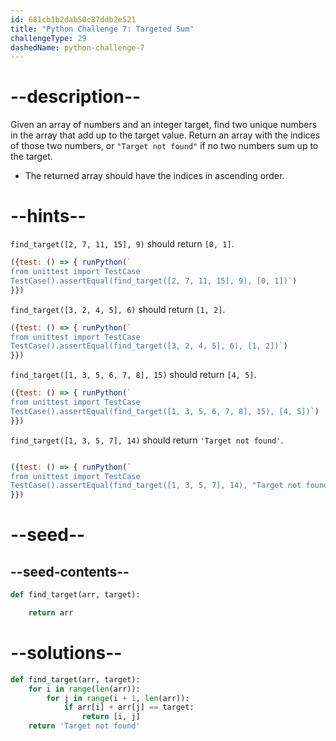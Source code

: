 ```yaml
---
id: 681cb1b2dab50c87ddb2e521
title: "Python Challenge 7: Targeted Sum"
challengeType: 29
dashedName: python-challenge-7
---
```


# --description--

Given an array of numbers and an integer target, find two unique numbers in the array that add up to the target value. Return an array with the indices of those two numbers, or `"Target not found"` if no two numbers sum up to the target.

- The returned array should have the indices in ascending order.

# --hints--

`find_target([2, 7, 11, 15], 9)` should return `[0, 1]`.

```js
({test: () => { runPython(`
from unittest import TestCase
TestCase().assertEqual(find_target([2, 7, 11, 15], 9), [0, 1])`)
}})
```

`find_target([3, 2, 4, 5], 6)` should return `[1, 2]`.

```js
({test: () => { runPython(`
from unittest import TestCase
TestCase().assertEqual(find_target([3, 2, 4, 5], 6), [1, 2])`)
}})
```

`find_target([1, 3, 5, 6, 7, 8], 15)` should return `[4, 5]`.

```js
({test: () => { runPython(`
from unittest import TestCase
TestCase().assertEqual(find_target([1, 3, 5, 6, 7, 8], 15), [4, 5])`)
}})
```

`find_target([1, 3, 5, 7], 14)` should return `'Target not found'`.

```js

({test: () => { runPython(`
from unittest import TestCase
TestCase().assertEqual(find_target([1, 3, 5, 7], 14), "Target not found")`)
}})
```

# --seed--

## --seed-contents--

```py
def find_target(arr, target):

    return arr
```

# --solutions--

```py
def find_target(arr, target):
    for i in range(len(arr)):
        for j in range(i + 1, len(arr)):
            if arr[i] + arr[j] == target:
                return [i, j]
    return 'Target not found'
```
